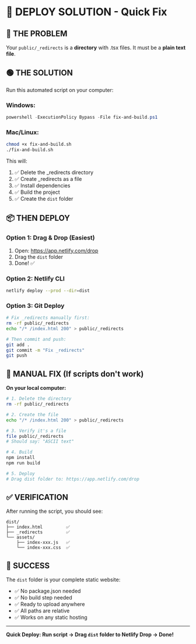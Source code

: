 # 🎯 DEPLOY SOLUTION - Quick Fix

## 🔴 THE PROBLEM

Your `public/_redirects` is a **directory** with .tsx files. It must be a **plain text file**.

## 🟢 THE SOLUTION

Run this automated script on your computer:

### Windows:
```powershell
powershell -ExecutionPolicy Bypass -File fix-and-build.ps1
```

### Mac/Linux:
```bash
chmod +x fix-and-build.sh
./fix-and-build.sh
```

This will:
1. ✅ Delete the _redirects directory
2. ✅ Create _redirects as a file
3. ✅ Install dependencies
4. ✅ Build the project
5. ✅ Create the `dist` folder

## 📦 THEN DEPLOY

### Option 1: Drag & Drop (Easiest)
1. Open: https://app.netlify.com/drop
2. Drag the `dist` folder
3. Done! ✅

### Option 2: Netlify CLI
```bash
netlify deploy --prod --dir=dist
```

### Option 3: Git Deploy
```bash
# Fix _redirects manually first:
rm -rf public/_redirects
echo "/* /index.html 200" > public/_redirects

# Then commit and push:
git add .
git commit -m "Fix _redirects"
git push
```

## 🛑 MANUAL FIX (If scripts don't work)

**On your local computer:**

```bash
# 1. Delete the directory
rm -rf public/_redirects

# 2. Create the file
echo "/* /index.html 200" > public/_redirects

# 3. Verify it's a file
file public/_redirects
# Should say: "ASCII text"

# 4. Build
npm install
npm run build

# 5. Deploy
# Drag dist folder to: https://app.netlify.com/drop
```

## ✅ VERIFICATION

After running the script, you should see:

```
dist/
├── index.html         ✅
├── _redirects         ✅
└── assets/
    ├── index-xxx.js   ✅
    └── index-xxx.css  ✅
```

## 🎉 SUCCESS

The `dist` folder is your complete static website:
- ✅ No package.json needed
- ✅ No build step needed
- ✅ Ready to upload anywhere
- ✅ All paths are relative
- ✅ Works on any static hosting

---

**Quick Deploy: Run script → Drag `dist` folder to Netlify Drop → Done!**
